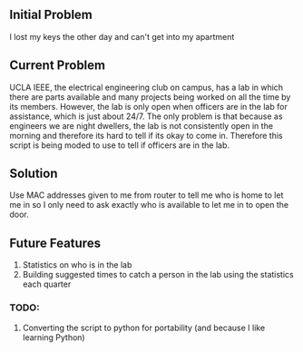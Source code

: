 ## Initial Problem

I lost my keys the other day and can't get into my apartment

## Current Problem

UCLA IEEE, the electrical engineering club on campus, has a lab in which there are parts available and many projects being worked on all the time by its members. However, the lab is only open when officers are in the lab for assistance, which is just about 24/7. The only problem is that because as engineers we are night dwellers, the lab is not consistently open in the morning and therefore its hard to tell if its okay to come in. Therefore this script is being moded to use to tell if officers are in the lab.

## Solution

Use MAC addresses given to me from router to tell me who is home to let me in so I only need to ask exactly who is available to let me in to open the door.

## Future Features

1. Statistics on who is in the lab 
2. Building suggested times to catch a person in the lab using the statistics each quarter

### TODO:
1. Converting the script to python for portability (and because I like learning Python)